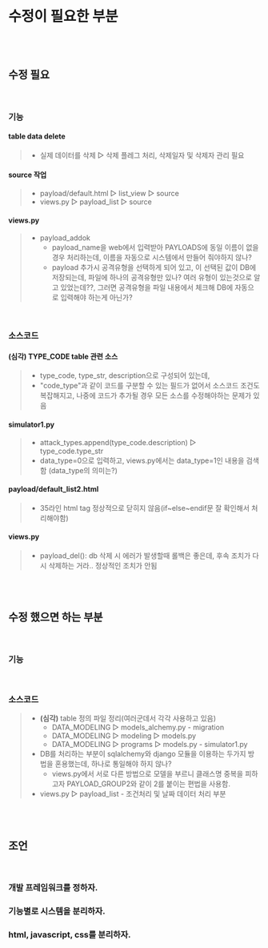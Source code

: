 # 수정이 필요한 부분
</br></br>

## 수정 필요
</br>

### 기능
#### table data delete
> * 실제 데이터를 삭제 ▷ 삭제 플레그 처리, 삭제일자 및 삭제자 관리 필요
#### source 작업
> * payload/default.html ▷ list_view ▷ source
> * views.py ▷ payload_list ▷ source 
#### views.py
> * payload_addok
>   + payload_name을 web에서 입력받아 PAYLOADS에 동일 이름이 없을 경우 처리하는데, 이름을 자동으로 시스템에서 만들어 줘야하지 않나?
>   + payload 추가시 공격유형을 선택하게 되어 있고, 이 선택된 값이 DB에 저장되는데, 파일에 하나의 공격유형만 있나? 여러 유형이 있는것으로 알고 있었는데??, 그러면 공격유형을 파일 내용에서 체크해 DB에 자동으로 입력해야 하는게 아닌가?

</br>

### 소스코드
#### (심각) TYPE_CODE table 관련 소스
> * type_code, type_str, description으로 구성되어 있는데,
> * "code_type"과 같이 코드를 구분할 수 있는 필드가 없어서 소스코드 조건도 복잡해지고, 나중에 코드가 추가될 경우 모든 소스를 수정해야하는 문제가 있음
#### simulator1.py
> * attack_types.append(type_code.description) ▷ type_code.type_str
> * data_type=0으로 입력하고, views.py에서는 data_type=1인 내용을 검색함 (data_type의 의미는?)
#### payload/default_list2.html
> * 35라인 html tag 정상적으로 닫히지 않음(if~else~endif문 잘 확인해서 처리해야함)
#### views.py
> * payload_del(): db 삭제 시 에러가 발생할때 롤백은 좋은데, 후속 조치가 다시 삭제하는 거라.. 정상적인 조치가 안됨


</br></br>


## 수정 했으면 하는 부분
</br>

### 기능

</br>

### 소스코드
> * **(심각)** table 정의 파일 정리(여러군데서 각각 사용하고 있음)
>   + DATA_MODELING ▷ models_alchemy.py - migration
>   + DATA_MODELING ▷ modeling ▷ models.py
>   + DATA_MODELING ▷ programs ▷ models.py - simulator1.py
> * DB를 처리하는 부분이 sqlalchemy와 django 모듈을 이용하는 두가지 방법을 혼용했는데, 하나로 통일해야 하지 않나?
>   + views.py에서 서로 다른 방법으로 모델을 부르니 클래스명 중복을 피하고자 PAYLOAD_GROUP2와 같이 2를 붙이는 편법을 사용함.
> * views.py ▷ payload_list - 조건처리 및 날짜 데이터 처리 부분

</br></br>

## 조언
</br>

### 개발 프레임워크를 정하자.
### 기능별로 시스템을 분리하자.
### html, javascript, css를 분리하자.

